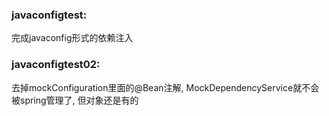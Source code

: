 ### javaconfigtest:
完成javaconfig形式的依赖注入

### javaconfigtest02:
去掉mockConfiguration里面的@Bean注解, MockDependencyService就不会被spring管理了, 但对象还是有的
